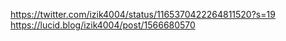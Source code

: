https://twitter.com/izik4004/status/1165370422264811520?s=19
https://lucid.blog/izik4004/post/1566680570

